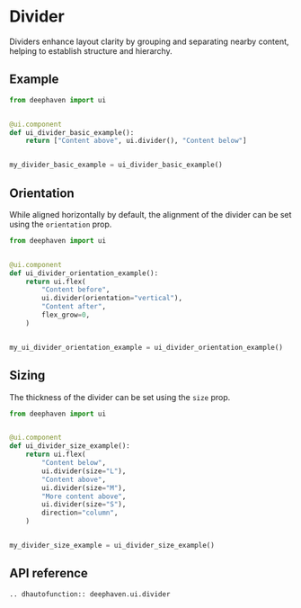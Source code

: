 # Divider

Dividers enhance layout clarity by grouping and separating nearby content, helping to establish structure and hierarchy.

## Example

```python
from deephaven import ui


@ui.component
def ui_divider_basic_example():
    return ["Content above", ui.divider(), "Content below"]


my_divider_basic_example = ui_divider_basic_example()
```

## Orientation

While aligned horizontally by default, the alignment of the divider can be set using the `orientation` prop.

```python
from deephaven import ui


@ui.component
def ui_divider_orientation_example():
    return ui.flex(
        "Content before",
        ui.divider(orientation="vertical"),
        "Content after",
        flex_grow=0,
    )


my_ui_divider_orientation_example = ui_divider_orientation_example()
```

## Sizing

The thickness of the divider can be set using the `size` prop.

```python
from deephaven import ui


@ui.component
def ui_divider_size_example():
    return ui.flex(
        "Content below",
        ui.divider(size="L"),
        "Content above",
        ui.divider(size="M"),
        "More content above",
        ui.divider(size="S"),
        direction="column",
    )


my_divider_size_example = ui_divider_size_example()
```

## API reference

```{eval-rst}
.. dhautofunction:: deephaven.ui.divider
```
